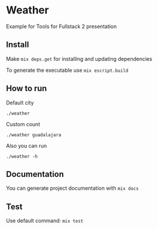# Weather

Example for Tools for Fullstack 2 presentation

## Install

Make `mix deps.get` for installing and updating dependencies

To generate the executable use `mix escript.build`

## How to run

Default city

    ./weather

Custom count

    ./weather guadalajara

Also you can run

    ./weather -h

## Documentation

You can generate project documentation with `mix docs`

## Test

Use default command: `mix test`
